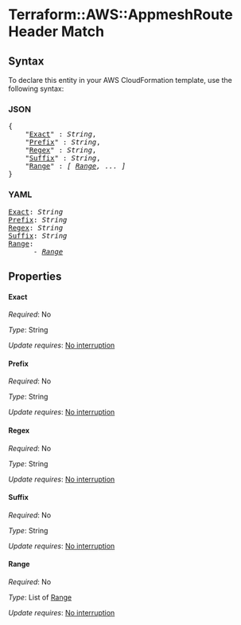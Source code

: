 # Terraform::AWS::AppmeshRoute Header Match

## Syntax

To declare this entity in your AWS CloudFormation template, use the following syntax:

### JSON

<pre>
{
    "<a href="#exact" title="Exact">Exact</a>" : <i>String</i>,
    "<a href="#prefix" title="Prefix">Prefix</a>" : <i>String</i>,
    "<a href="#regex" title="Regex">Regex</a>" : <i>String</i>,
    "<a href="#suffix" title="Suffix">Suffix</a>" : <i>String</i>,
    "<a href="#range" title="Range">Range</a>" : <i>[ <a href="header-match-range.md">Range</a>, ... ]</i>
}
</pre>

### YAML

<pre>
<a href="#exact" title="Exact">Exact</a>: <i>String</i>
<a href="#prefix" title="Prefix">Prefix</a>: <i>String</i>
<a href="#regex" title="Regex">Regex</a>: <i>String</i>
<a href="#suffix" title="Suffix">Suffix</a>: <i>String</i>
<a href="#range" title="Range">Range</a>: <i>
      - <a href="header-match-range.md">Range</a></i>
</pre>

## Properties

#### Exact

_Required_: No

_Type_: String

_Update requires_: [No interruption](https://docs.aws.amazon.com/AWSCloudFormation/latest/UserGuide/using-cfn-updating-stacks-update-behaviors.html#update-no-interrupt)

#### Prefix

_Required_: No

_Type_: String

_Update requires_: [No interruption](https://docs.aws.amazon.com/AWSCloudFormation/latest/UserGuide/using-cfn-updating-stacks-update-behaviors.html#update-no-interrupt)

#### Regex

_Required_: No

_Type_: String

_Update requires_: [No interruption](https://docs.aws.amazon.com/AWSCloudFormation/latest/UserGuide/using-cfn-updating-stacks-update-behaviors.html#update-no-interrupt)

#### Suffix

_Required_: No

_Type_: String

_Update requires_: [No interruption](https://docs.aws.amazon.com/AWSCloudFormation/latest/UserGuide/using-cfn-updating-stacks-update-behaviors.html#update-no-interrupt)

#### Range

_Required_: No

_Type_: List of <a href="header-match-range.md">Range</a>

_Update requires_: [No interruption](https://docs.aws.amazon.com/AWSCloudFormation/latest/UserGuide/using-cfn-updating-stacks-update-behaviors.html#update-no-interrupt)

